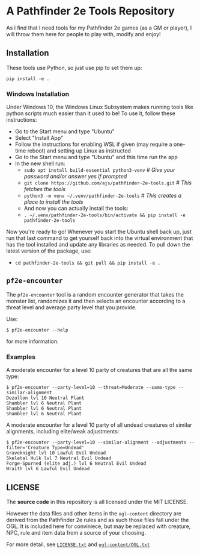 # A Pathfinder 2e Tools Repository

As I find that I need tools for my Pathfinder 2e games (as a GM or player),
I will throw them here for people to play with, modify and enjoy!

## Installation

These tools use Python, so just use pip to set them up:

    pip install -e .

### Windows Installation

Under Windows 10, the Windows Linux Subsystem makes running tools like python
scripts much easier than it used to be! To use it, follow these instructions:

* Go to the Start menu and type "Ubuntu"
* Select "Install App"
* Follow the instructions for enabling WSL if given (may require a one-time reboot) and setting up Linux as instructed
* Go to the Start menu and type "Ubuntu" and this time run the app
* In the new shell run:
  * `sudo apt install build-essential python3-venv` # *Give your password and/or answer yes if prompted*
  * `git clone https://github.com/ajs/pathfinder-2e-tools.git` # *This fetches the tools*
  * `python3 -m venv ~/.venv/pathfinder-2e-tools` # *This creates a place to install the tools*
  * And now you can actually install the tools:
  * `. ~/.venv/pathfinder-2e-tools/bin/activate && pip install -e pathfinder-2e-tools`

Now you're ready to go! Whenever you start the Ubuntu shell back up, just run that last command to get
yourself back into the virtual environment that has the tool installed and update any libraries as
needed. To pull down the latest version of the package, use:

* `cd pathfinder-2e-tools && git pull && pip install -e .`

## `pf2e-encounter`

The `pf2e-encounter` tool is a random encounter generator that takes the
monster list, randomizes it and then selects an encounter according to a
threat level and average party level that you provide.

Use:

	$ pf2e-encounter --help

for more information.

### Examples

A moderate encounter for a level 10 party of creatures that are all the
same type:

	$ pf2e-encounter --party-level=10 --threat=Moderate --same-type --similar-alignment
	Dezullon lvl 10 Neutral Plant
	Shambler lvl 6 Neutral Plant
	Shambler lvl 6 Neutral Plant
	Shambler lvl 6 Neutral Plant

A moderate encounter for a level 10 party of all undead creatures of
similar alignments, including elite/weak adjustments:

	$ pf2e-encounter --party-level=10 --similar-alignment --adjustments --filter='Creature Type=Undead'
	Graveknight lvl 10 Lawful Evil Undead
	Skeletal Hulk lvl 7 Neutral Evil Undead
	Forge-Spurned (elite adj.) lvl 6 Neutral Evil Undead
	Wraith lvl 6 Lawful Evil Undead

## LICENSE

The **source code** in this repository is all licensed under the MIT
LICENSE.

However the data files and other items in the `ogl-content` directory are
derived from the Pathfinder 2e rules and as such those files fall under
the OGL. It is included here for conviniece, but may be replaced with
creature, NPC, rule and item data from a source of your choosing.

For more detail, see [`LICENSE.txt`](LICENSE.txt) and
[`ogl-content/OGL.txt`](ogl-content/OGL.txt)
